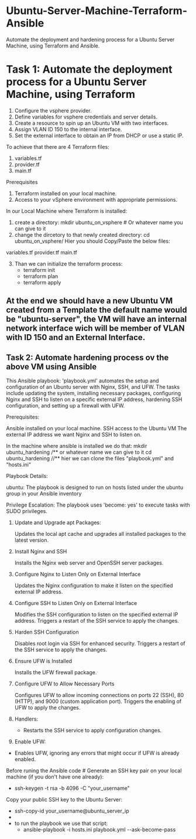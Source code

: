 # Ubuntu-Server-Machine-Terraform-Ansible
Automate the deployment and hardening process for a Ubuntu Server Machine, using Terraform and Ansible.

# Task 1: Automate the deployment process for a Ubuntu Server Machine, using Terraform

1. Configure the vsphere provider.
2. Define variables for vsphere credentials and server details.
3. Create a resource to spin up an Ubuntu VM with two interfaces.
4. Assign VLAN ID 150 to the internal interface.
5. Set the external interface to obtain an IP from DHCP or use a static IP.

To achieve that there are 4 Terraform files:
 1. variables.tf
 2. provider.tf
 3. main.tf

Prerequisites

1. Terraform installed on your local machine.
2. Access to your vSphere environment with appropriate permissions.

In our Local Machine where Terraform is installed:
1. create a directory:
     mkdir ubuntu_on_vsphere # Or whatever name you can give to it
2. change the dircetory to that newly created directory:
    cd ubuntu_on_vsphere/ Hier you should Copy/Paste the below files: 
 
 variables.tf
 provider.tf
 main.tf


3. Than we can initialize the terraform process:
    - terraform init
    - terraform plan
    - terraform apply
      
At the end we should have a new Ubuntu VM created from a Template the default name would be "ubuntu-server", the VM will have an internal network interface wich will be member of VLAN with ID 150 and an External Interface.
------------------------
Task 2: Automate hardening process ov the above VM using Ansible
-----------------------------------------------------------------
This Ansible playbook: 'playbook.yml' automates the setup and configuration of an Ubuntu server with Nginx, SSH, and UFW. The tasks include updating the system, 
installing necessary packages, configuring Nginx and SSH to listen on a specific external IP address, hardening SSH configuration, and setting up a firewall with UFW.

Prerequisites:

Ansible installed on your local machine.
SSH access to the Ubuntu VM
The external IP address we want Nginx and SSH to listen on.

In the machine where ansible is installed we do that:
 mkdir ubuntu_hardening /** or whatever name we can give to it
 cd ubuntu_hardening //** hier we can clone the files "playbook.yml" and "hosts.ini"

Playbook Details:

ubuntu: The playbook is designed to run on hosts listed under the ubuntu group in your Ansible inventory

Privilege Escalation:
The playbook uses 'become: yes' to execute tasks with SUDO privileges.

1. Update and Upgrade apt Packages:

   Updates the local apt cache and upgrades all installed packages to the latest version.

2. Install Nginx and SSH

   Installs the Nginx web server and OpenSSH server packages.

3. Configure Nginx to Listen Only on External Interface

   Updates the Nginx configuration to make it listen on the specified external IP address.

4. Configure SSH to Listen Only on External Interface

    Modifies the SSH configuration to listen on the specified external IP address.
    Triggers a restart of the SSH service to apply the changes.

5. Harden SSH Configuration

   Disables root login via SSH for enhanced security.
   Triggers a restart of the SSH service to apply the changes.

6. Ensure UFW is Installed

   Installs the UFW firewall package.

7. Configure UFW to Allow Necessary Ports

    Configures UFW to allow incoming connections on ports 22 (SSH), 80 (HTTP), and 9000 (custom application port).
    Triggers the enabling of UFW to apply the changes.

8. Handlers:
   - Restarts the SSH service to apply configuration changes.

9. Enable UFW:
  - Enables UFW, ignoring any errors that might occur if UFW is already enabled.
  
Before runing the Ansible code # Generate an SSH key pair on your local machine (if you don't have one already):
 - ssh-keygen -t rsa -b 4096 -C "your_username"

Copy your public SSH key to the Ubuntu Server:
 - ssh-copy-id your_username@ubuntu_server_ip
 - 
- to run the playbook we use that script:
   - ansible-playbook -i hosts.ini playbook.yml --ask-become-pass
